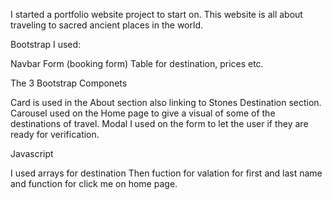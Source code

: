 I started a portfolio website project to start on. This website is all about
traveling to sacred ancient places in the world.

Bootstrap I used:

Navbar
Form (booking form)
Table for destination, prices etc.

The 3 Bootstrap Componets

Card is used in the About section also linking to Stones Destination section.
Carousel used on the Home page to give a visual of some of the destinations of travel.
Modal I used on the form to let the user if they are ready for verification.

Javascript

I used arrays for destination
Then fuction for valation for first and last name and function for click me on home page.